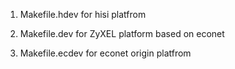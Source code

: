 1. Makefile.hdev
    for hisi platfrom

2. Makefile.dev
    for ZyXEL platform based on econet 

3. Makefile.ecdev
    for econet origin platfrom
